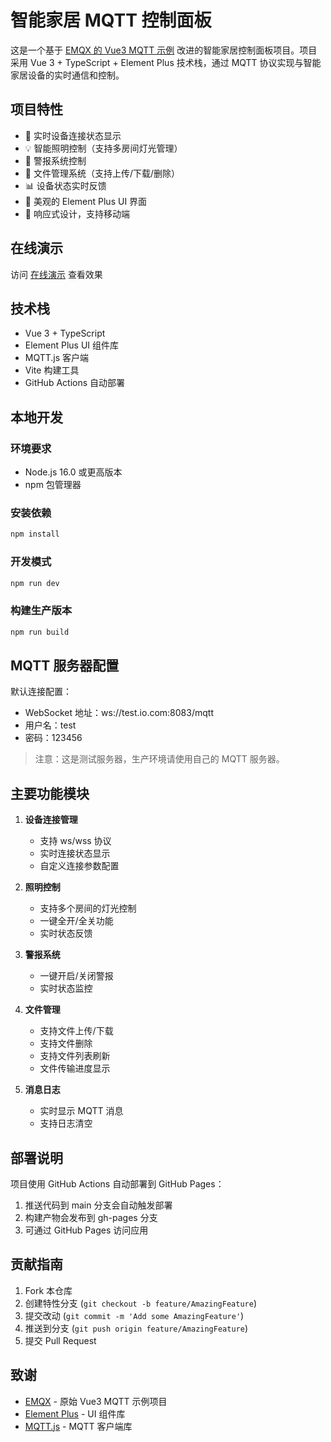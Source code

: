 # 智能家居 MQTT 控制面板

这是一个基于 [EMQX 的 Vue3 MQTT 示例](https://github.com/emqx/MQTT-Client-Examples/tree/master/mqtt-client-Vue3.js) 改进的智能家居控制面板项目。项目采用 Vue 3 + TypeScript + Element Plus 技术栈，通过 MQTT 协议实现与智能家居设备的实时通信和控制。

## 项目特性

- 🔌 实时设备连接状态显示
- 💡 智能照明控制（支持多房间灯光管理）
- 🚨 警报系统控制
- 📁 文件管理系统（支持上传/下载/删除）
- 📊 设备状态实时反馈
- 🎨 美观的 Element Plus UI 界面
- 📱 响应式设计，支持移动端

## 在线演示

访问 [在线演示](https://zhangwei43721.github.io/Smart-Home-MQTT-Control/) 查看效果

## 技术栈

- Vue 3 + TypeScript
- Element Plus UI 组件库
- MQTT.js 客户端
- Vite 构建工具
- GitHub Actions 自动部署

## 本地开发

### 环境要求

- Node.js 16.0 或更高版本
- npm 包管理器

### 安装依赖

```bash
npm install
```

### 开发模式

```bash
npm run dev
```

### 构建生产版本

```bash
npm run build
```

## MQTT 服务器配置

默认连接配置：
- WebSocket 地址：ws://test.io.com:8083/mqtt
- 用户名：test
- 密码：123456

> 注意：这是测试服务器，生产环境请使用自己的 MQTT 服务器。

## 主要功能模块

1. **设备连接管理**
   - 支持 ws/wss 协议
   - 实时连接状态显示
   - 自定义连接参数配置

2. **照明控制**
   - 支持多个房间的灯光控制
   - 一键全开/全关功能
   - 实时状态反馈

3. **警报系统**
   - 一键开启/关闭警报
   - 实时状态监控

4. **文件管理**
   - 支持文件上传/下载
   - 支持文件删除
   - 支持文件列表刷新
   - 文件传输进度显示

5. **消息日志**
   - 实时显示 MQTT 消息
   - 支持日志清空

## 部署说明

项目使用 GitHub Actions 自动部署到 GitHub Pages：
1. 推送代码到 main 分支会自动触发部署
2. 构建产物会发布到 gh-pages 分支
3. 可通过 GitHub Pages 访问应用

## 贡献指南

1. Fork 本仓库
2. 创建特性分支 (`git checkout -b feature/AmazingFeature`)
3. 提交改动 (`git commit -m 'Add some AmazingFeature'`)
4. 推送到分支 (`git push origin feature/AmazingFeature`)
5. 提交 Pull Request

## 致谢

- [EMQX](https://github.com/emqx) - 原始 Vue3 MQTT 示例项目
- [Element Plus](https://element-plus.org/) - UI 组件库
- [MQTT.js](https://github.com/mqttjs/MQTT.js) - MQTT 客户端库
